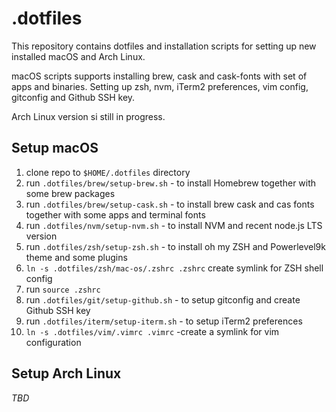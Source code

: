 # .dotfiles
This repository contains dotfiles and installation scripts for setting up new installed macOS and Arch Linux.

macOS scripts supports installing brew, cask and cask-fonts with set of apps and binaries. Setting up zsh, nvm,
iTerm2 preferences, vim config, gitconfig and Github SSH key.

Arch Linux version si still in progress.

## Setup macOS
1. clone repo to `$HOME/.dotfiles` directory
2. run `.dotfiles/brew/setup-brew.sh` - to install Homebrew together with some brew packages 
3. run `.dotfiles/brew/setup-cask.sh` - to install brew cask and cas fonts together with some apps and terminal fonts
4. run `.dotfiles/nvm/setup-nvm.sh` - to install NVM and recent node.js LTS version
5. run `.dotfiles/zsh/setup-zsh.sh` - to install oh my ZSH and Powerlevel9k theme and some plugins
6. `ln -s .dotfiles/zsh/mac-os/.zshrc .zshrc` create symlink for ZSH shell config
7. run `source .zshrc`
8. run `.dotfiles/git/setup-github.sh` - to setup gitconfig and create Github SSH key
9. run `.dotfiles/iterm/setup-iterm.sh` - to setup iTerm2 preferences
10. `ln -s .dotfiles/vim/.vimrc .vimrc` -create a symlink for vim configuration

## Setup Arch Linux
_TBD_
